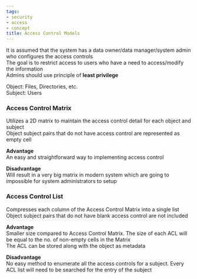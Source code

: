 ```yaml
---
tags:
- security
- access
- concept
title: Access Control Models
---
```


It is assumed that the system has a data owner/data manager/system admin who configures the access controls  
The goal is to restrict access to users who have a need to access/modify the information  
Admins should use principle of **least privilege**

Object: Files, Directories, etc.  
Subject: Users

### Access Control Matrix

Utilizes a 2D matrix to maintain the access control detail for each object and subject  
Object subject pairs that do not have access control are represented as empty cell

**Advantage**  
An easy and straightforward way to implementing access control

**Disadvantage**  
Will result in a very big matrix in modern system which are going to impossible for system administrators to setup

### Access Control List

Compresses each column of the Access Control Matrix into a single list  
Object subject pairs that do not have blank access control are not included 

**Advantage**  
Smaller size compared to Access Control Matrix. The size of each ACL will be equal to the no. of non-empty cells in the Matrix  
The ACL can be stored along with the object as metadata

**Disadvantage**  
No easy method to enumerate all the access controls for a subject. Every ACL list will need to be searched for the entry of the subject